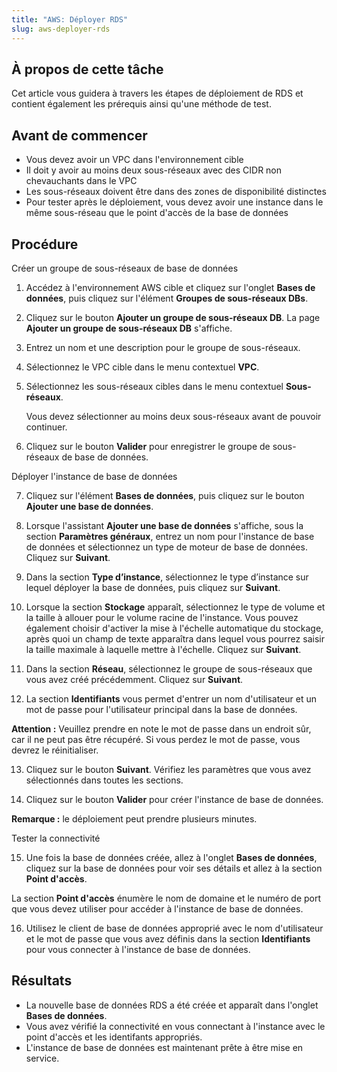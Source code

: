 ```yaml
---
title: "AWS: Déployer RDS"
slug: aws-deployer-rds
---
```



## À propos de cette tâche

Cet article vous guidera à travers les étapes de déploiement de RDS et contient également les prérequis ainsi qu'une méthode de test.

## Avant de commencer

- Vous devez avoir un VPC dans l'environnement cible
- Il doit y avoir au moins deux sous-réseaux avec des CIDR non chevauchants dans le VPC
- Les sous-réseaux doivent être dans des zones de disponibilité distinctes
- Pour tester après le déploiement, vous devez avoir une instance dans le même sous-réseau que le point d'accès de la base de données

## Procédure

Créer un groupe de sous-réseaux de base de données

1. Accédez à l'environnement AWS cible et cliquez sur l'onglet **Bases de données**, puis cliquez sur l'élément **Groupes de sous-réseaux DBs**.

2. Cliquez sur le bouton **Ajouter un groupe de sous-réseaux DB**. La page **Ajouter un groupe de sous-réseaux DB** s'affiche.

3. Entrez un nom et une description pour le groupe de sous-réseaux.

4. Sélectionnez le VPC cible dans le menu contextuel **VPC**.

5. Sélectionnez les sous-réseaux cibles dans le menu contextuel **Sous-réseaux**. 

    Vous devez sélectionner au moins deux sous-réseaux avant de pouvoir continuer.

6. Cliquez sur le bouton **Valider** pour enregistrer le groupe de sous-réseaux de base de données.

Déployer l'instance de base de données

7. Cliquez sur l'élément **Bases de données**, puis cliquez sur le bouton **Ajouter une base de données**.

8. Lorsque l'assistant **Ajouter une base de données** s'affiche, sous la section **Paramètres généraux**, entrez un nom pour l'instance de base de données et sélectionnez un type de moteur de base de données. Cliquez sur **Suivant**.

9. Dans la section **Type d’instance**, sélectionnez le type d’instance sur lequel déployer la base de données, puis cliquez sur **Suivant**.

10. Lorsque la section **Stockage** apparaît, sélectionnez le type de volume et la taille à allouer pour le volume racine de l'instance. Vous pouvez également choisir d'activer la mise à l'échelle automatique du stockage, après quoi un champ de texte apparaîtra dans lequel vous pourrez saisir la taille maximale à laquelle mettre à l'échelle. Cliquez sur **Suivant**.

11. Dans la section **Réseau**, sélectionnez le groupe de sous-réseaux que vous avez créé précédemment. Cliquez sur **Suivant**.

12. La section **Identifiants** vous permet d'entrer un nom d'utilisateur et un mot de passe pour l'utilisateur principal dans la base de données. 

**Attention :**  Veuillez prendre en note le mot de passe dans un endroit sûr, car il ne peut pas être récupéré. Si vous perdez le mot de passe, vous devrez le réinitialiser.

13. Cliquez sur le bouton **Suivant**. Vérifiez les paramètres que vous avez sélectionnés dans toutes les sections.

14. Cliquez sur le bouton **Valider** pour créer l'instance de base de données. 

**Remarque :** le déploiement peut prendre plusieurs minutes.

Tester la connectivité

15. Une fois la base de données créée, allez à l'onglet **Bases de données**, cliquez sur la base de données pour voir ses détails et allez à la section **Point d'accès**. 

La section **Point d'accès** énumère le nom de domaine et le numéro de port que vous devez utiliser pour accéder à l'instance de base de données.

16. Utilisez le client de base de données approprié avec le nom d'utilisateur et le mot de passe que vous avez définis dans la section **Identifiants** pour vous connecter à l'instance de base de données.


## Résultats

- La nouvelle base de données RDS a été créée et apparaît dans l'onglet **Bases de données**.
- Vous avez vérifié la connectivité en vous connectant à l'instance avec le point d'accès et les identifants appropriés.
- L'instance de base de données est maintenant prête à être mise en service.

